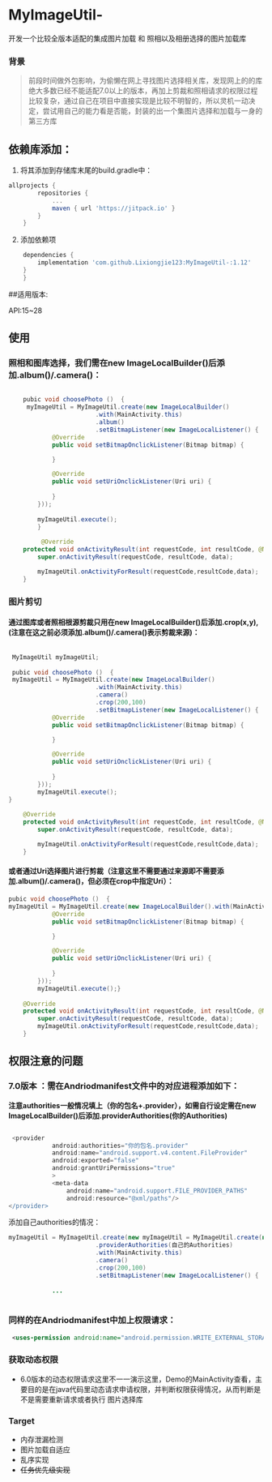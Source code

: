 # MyImageUtil-
开发一个比较全版本适配的集成图片加载  和 照相以及相册选择的图片加载库

### 背景
 >前段时间做外包影响，为偷懒在网上寻找图片选择相关库，发现网上的的库绝大多数已经不能适配7.0以上的版本，再加上剪裁和照相请求的权限过程比较复杂，通过自己在项目中直接实现是比较不明智的，所以灵机一动决定，尝试用自己的能力看是否能，封装的出一个集图片选择和加载与一身的第三方库
 
## 依赖库添加：
1. 将其添加到存储库末尾的build.gradle中：
   
```gradle
allprojects {
		repositories {
			...
			maven { url 'https://jitpack.io' }
		}
	}
```

2. 添加依赖项 

```gradle
	dependencies {
		implementation 'com.github.Lixiongjie123:MyImageUtil-:1.12'
	}
	}
```

##适用版本:

API:15~28

## 使用
### 照相和图库选择，我们需在new ImageLocalBuilder()后添加.album()/.camera()： 

```java

    pubic void choosePhoto ()  {
     myImageUtil = MyImageUtil.create(new ImageLocalBuilder()
                        .with(MainActivity.this)
                        .album()
                        .setBitmapListener(new ImageLocalListener() {
            @Override
            public void setBitmapOnclickListener(Bitmap bitmap) {

            }

            @Override
            public void setUriOnclickListener(Uri uri) {
              
            }
        }));
	
        myImageUtil.execute();
        }
        
         @Override
    protected void onActivityResult(int requestCode, int resultCode, @Nullable Intent data) {
        super.onActivityResult(requestCode, resultCode, data);

        myImageUtil.onActivityForResult(requestCode,resultCode,data);
    }

```

### 图片剪切 
#### 通过图库或者照相根源剪裁只用在new ImageLocalBuilder()后添加.crop(x,y),(注意在这之前必须添加.album()/.camera()表示剪裁来源)：

```java 

 MyImageUtil myImageUtil;
 
 pubic void choosePhoto ()  {
 myImageUtil = MyImageUtil.create(new ImageLocalBuilder()
                        .with(MainActivity.this)
                        .camera()
                        .crop(200,100)
                        .setBitmapListener(new ImageLocalListener() {
            @Override
            public void setBitmapOnclickListener(Bitmap bitmap) {

            }

            @Override
            public void setUriOnclickListener(Uri uri) {
               
            }
        }));
        myImageUtil.execute();
}
   
    @Override
    protected void onActivityResult(int requestCode, int resultCode, @Nullable Intent data) {
        super.onActivityResult(requestCode, resultCode, data);

        myImageUtil.onActivityForResult(requestCode,resultCode,data);
    }

```
#### 或者通过Uri选择图片进行剪裁（注意这里不需要通过来源即**不需要添加.album()/.camera()**，但必须在crop中指定Uri）：

```java
pubic void choosePhoto ()  {
myImageUtil = MyImageUtil.create(new ImageLocalBuilder().with(MainActivity.this).crop(uri.200,200)setBitmapListener(new ImageLocalListener() {
            @Override
            public void setBitmapOnclickListener(Bitmap bitmap) {

            }

            @Override
            public void setUriOnclickListener(Uri uri) {
               
            }
        }));
        myImageUtil.execute();}
      
    @Override
    protected void onActivityResult(int requestCode, int resultCode, @Nullable Intent data) {
        super.onActivityResult(requestCode, resultCode, data);
        myImageUtil.onActivityForResult(requestCode,resultCode,data);
    }
```

## 权限注意的问题

### 7.0版本 ：需在Andriodmanifest文件中的对应进程添加如下：  

**注意authorities一般情况填上（你的包名+.provider），如需自行设定需在new ImageLocalBuilder()后添加.providerAuthorities(你的Authorities)**

```gradle

 <provider
            android:authorities="你的包名.provider"
            android:name="android.support.v4.content.FileProvider"
            android:exported="false"
            android:grantUriPermissions="true"
            >
            <meta-data
                android:name="android.support.FILE_PROVIDER_PATHS"
                android:resource="@xml/paths"/>
</provider>
```

添加自己authorities的情况：

```java
myImageUtil = MyImageUtil.create(new myImageUtil = MyImageUtil.create(new ImageLocalBuilder()
                        .providerAuthorities(自己的Authorities)
                        .with(MainActivity.this)
                        .camera()
                        .crop(200,100)
                        .setBitmapListener(new ImageLocalListener() {
			
			...
			
```

### 同样的在Andriodmanifest中加上权限请求：
```xml
 <uses-permission android:name="android.permission.WRITE_EXTERNAL_STORAGE"/> 
```

### 获取动态权限  

- 6.0版本的动态权限请求这里不一一演示这里，Demo的MainActivity查看，主要目的是在java代码里动态请求申请权限，并判断权限获得情况，从而判断是不是需要重新请求或者执行 图片选择库


### Target

- 内存泄漏检测
- 图片加载自适应
- 乱序实现 
- ~~任务优先级实现~~
